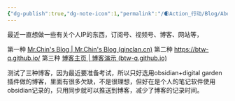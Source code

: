 ```yaml
---
{"dg-publish":true,"dg-note-icon":1,"permalink":"/🌒Action_行动/Blog/About_Blog/","dgPassFrontmatter":true,"noteIcon":1,"created":"2024-08-24T23:04:01.347+08:00","updated":"2024-10-12T14:40:46.083+08:00"}
---
```


最近一直想做一些有关个人IP的东西，订阅号、视频号、博客、网站等，

第一种
[Mr.Chin's Blog | Mr.Chin's Blog (qinclan.cn)](https://qinclan.cn)
 第二种
https://btw-q.github.io/
第三种
[博客主页 | 博客演示 (btw-q.github.io)](https://btw-q.github.io/blog/)

测试了三种博客，因为最近要准备考试，所以只好选用obsidian+digital garden插件做的博客，里面有很多欠缺，不是很理想，但好在是个人的笔记软件使用obsidian记录的，只用同步就可以推送到博客，减少了博客的记录时间。

